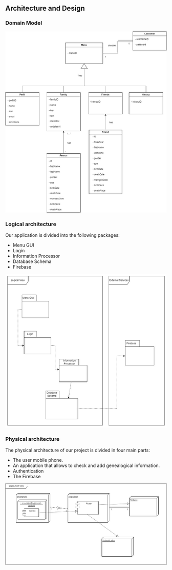 ## Architecture and Design

### Domain Model

<p align="center" justify="center">
  <img src="Domain_Model.jpg">
</p>

### Logical architecture

Our application is divided into the following packages:

+ Menu GUI
+ Login
+ Information Processor
+ Database Schema
+ Firebase

<p align="center" justify="center">
  <img src="Logical_architeture.jpg">
</p>

### Physical architecture

The physical architecture of our project is divided in four main parts:
- The user mobile phone.
- An application that allows to check and add genealogical information.
- Authentication
- The Firebase

<p align="center" justify="center">
  <img src="Physical_architeture.jpg">
</p>

